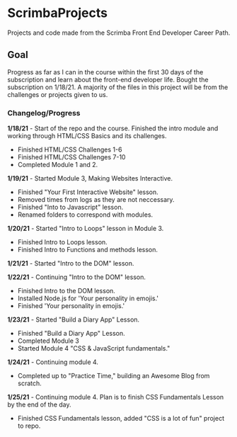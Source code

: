 # ScrimbaProjects
Projects and code made from the Scrimba Front End Developer Career Path.

## Goal
Progress as far as I can in the course within the first 30 days of the subscription and learn about the front-end developer life. Bought the subscription on 1/18/21. A majority of the files in this project will be from the challenges or projects given to us.

### Changelog/Progress
**1/18/21** - Start of the repo and the course. Finished the intro module and working through HTML/CSS Basics and its challenges.
* Finished HTML/CSS Challenges 1-6
* Finished HTML/CSS Challenges 7-10
* Completed Module 1 and 2.
<!---->
**1/19/21** - Started Module 3, Making Websites Interactive.
* Finished "Your First Interactive Website" lesson.
* Removed times from logs as they are not neccessary. 
* Finished "Into to Javascript" lesson.
* Renamed folders to correspond with modules.
<!---->
**1/20/21** - Started "Intro to Loops" lesson in Module 3.
* Finished Intro to Loops lesson.
* Finished Intro to Functions and methods lesson.
<!---->
**1/21/21** - Started "Intro to the DOM" lesson.
<!---->
**1/22/21** - Continuing "Intro to the DOM" lesson.
* Finished Intro to the DOM lesson.
* Installed Node.js for 'Your personality in emojis.'
* Finished 'Your personality in emojis.'
<!---->
**1/23/21** - Started "Build a Diary App" Lesson.
* Finished "Build a Diary App" Lesson.
* Completed Module 3
* Started Module 4 "CSS & JavaScript fundamentals."
<!---->
**1/24/21** - Continuing module 4.
* Completed up to "Practice Time," building an Awesome Blog from scratch.
<!---->
**1/25/21** - Continuing module 4. Plan is to finish CSS Fundamentals Lesson by the end of the day.
* Finished CSS Fundamentals lesson, added "CSS is a lot of fun" project to repo.

